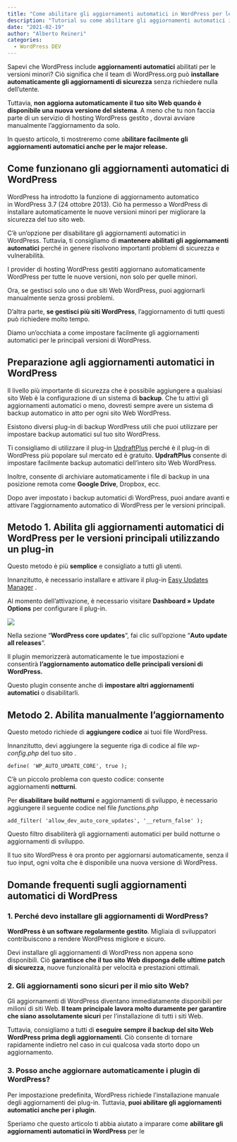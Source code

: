 ```yaml
---
title: "Come abilitare gli aggiornamenti automatici in WordPress per le Major Release"
description: "Tutorial su come abilitare gli aggiornamenti automatici in WordPress. Scordati gli aggiornamenti manuali e automatizza la manutenzione del sito."
date: "2021-02-19"
author: "Alberto Reineri"
categories:
  - WordPress DEV
---
```


Sapevi che WordPress include **aggiornamenti automatici** abilitati per le versioni minori? Ciò significa che il team di WordPress.org può **installare automaticamente gli aggiornamenti di sicurezza** senza richiedere nulla dell’utente.

Tuttavia, **non aggiorna automaticamente il tuo sito Web quando è disponibile una nuova versione del sistema**. A meno che tu non faccia parte di un servizio di hosting WordPress gestito , dovrai avviare manualmente l’aggiornamento da solo.

In questo articolo, ti mostreremo come a**bilitare facilmente gli aggiornamenti automatici anche per le major release.**

## Come funzionano gli aggiornamenti automatici di WordPress

WordPress ha introdotto la funzione di aggiornamento automatico in WordPress 3.7 (24 ottobre 2013). Ciò ha permesso a WordPress di installare automaticamente le nuove versioni minori per migliorare la sicurezza del tuo sito web.

C’è un’opzione per disabilitare gli aggiornamenti automatici in WordPress. Tuttavia, ti consigliamo di **mantenere abilitati gli aggiornamenti automatici** perché in genere risolvono importanti problemi di sicurezza e vulnerabilità.

I provider di hosting WordPress gestiti aggiornano automaticamente WordPress per tutte le nuove versioni, non solo per quelle minori.

Ora, se gestisci solo uno o due siti Web WordPress, puoi aggiornarli manualmente senza grossi problemi.

D’altra parte, **se gestisci più siti WordPress**, l’aggiornamento di tutti questi può richiedere molto tempo.

Diamo un’occhiata a come impostare facilmente gli aggiornamenti automatici per le principali versioni di WordPress.

## Preparazione agli aggiornamenti automatici in WordPress

Il livello più importante di sicurezza che è possibile aggiungere a qualsiasi sito Web è la configurazione di un sistema di **backup**. Che tu attivi gli aggiornamenti automatici o meno, dovresti sempre avere un sistema di backup automatico in atto per ogni sito Web WordPress.

Esistono diversi plug-in di backup WordPress utili che puoi utilizzare per impostare backup automatici sul tuo sito WordPress.

Ti consigliamo di utilizzare il plug-in [UpdraftPlus](https://it.wordpress.org/plugins/updraftplus/) perché è il plug-in di WordPress più popolare sul mercato ed è gratuito. **UpdraftPlus** consente di impostare facilmente backup automatici dell’intero sito Web WordPress.

Inoltre, consente di archiviare automaticamente i file di backup in una posizione remota come **Google Drive**, Dropbox, ecc.

Dopo aver impostato i backup automatici di WordPress, puoi andare avanti e attivare l’aggiornamento automatico di WordPress per le versioni principali.

## Metodo 1. Abilita gli aggiornamenti automatici di WordPress per le versioni principali utilizzando un plug-in

Questo metodo è più **semplice** e consigliato a tutti gli utenti.

Innanzitutto, è necessario installare e attivare il plug-in [Easy Updates Manager](https://wordpress.org/plugins/stops-core-theme-and-plugin-updates/) . 

Al momento dell’attivazione, è necessario visitare **Dashboard »** **Update Options** per configurare il plug-in.

![](/images/image-27-1-1024x200.png)

Nella sezione “**WordPress core updates**“, fai clic sull’opzione “**Auto update all releases**“.

Il plugin memorizzerà automaticamente le tue impostazioni e consentirà **l’aggiornamento automatico delle principali versioni di WordPress.**

Questo plugin consente anche di **impostare altri aggiornamenti automatici** o disabilitarli. 

## Metodo 2. Abilita manualmente l’aggiornamento

Questo metodo richiede di **aggiungere codice** ai tuoi file WordPress.

Innanzitutto, devi aggiungere la seguente riga di codice al file _wp-config.php_ del tuo sito .

```
define( 'WP_AUTO_UPDATE_CORE', true );
```

C’è un piccolo problema con questo codice: consente aggiornamenti **notturni**.

Per **disabilitare build notturni** e aggiornamenti di sviluppo, è necessario aggiungere il seguente codice nel file _functions.php_

```
add_filter( 'allow_dev_auto_core_updates', '__return_false' );
```

Questo filtro disabiliterà gli aggiornamenti automatici per build notturne o aggiornamenti di sviluppo.

Il tuo sito WordPress è ora pronto per aggiornarsi automaticamente, senza il tuo input, ogni volta che è disponibile una nuova versione di WordPress.

## Domande frequenti sugli aggiornamenti automatici di WordPress

### **1\. Perché devo installare gli aggiornamenti di WordPress?**

**WordPress è un software regolarmente gestito**. Migliaia di sviluppatori contribuiscono a rendere WordPress migliore e sicuro.

Devi installare gli aggiornamenti di WordPress non appena sono disponibili. Ciò **garantisce che il tuo sito Web disponga delle ultime patch di sicurezza**, nuove funzionalità per velocità e prestazioni ottimali.

### **2\. Gli aggiornamenti sono sicuri per il mio sito Web?**

Gli aggiornamenti di WordPress diventano immediatamente disponibili per milioni di siti Web. **Il team principale lavora molto duramente per garantire che siano assolutamente sicuri** per l’installazione di tutti i siti Web.

Tuttavia, consigliamo a tutti di **eseguire sempre il backup del sito Web WordPress prima degli aggiornamenti**. Ciò consente di tornare rapidamente indietro nel caso in cui qualcosa vada storto dopo un aggiornamento.

### **3\. Posso anche aggiornare automaticamente i plugin di WordPress?**

Per impostazione predefinita, WordPress richiede l’installazione manuale degli aggiornamenti dei plug-in. Tuttavia, **puoi abilitare gli aggiornamenti automatici anche per i plugin**. 

Speriamo che questo articolo ti abbia aiutato a imparare come **abilitare gli aggiornamenti automatici in WordPress** per le

